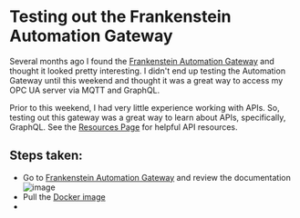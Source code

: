# Testing out the Frankenstein Automation Gateway

Several months ago I found the [Frankenstein Automation Gateway](https://github.com/vogler75/automation-gateway) and thought it looked pretty interesting.
I didn't end up testing the Automation Gateway until this weekend and thought it was a great way to access my OPC UA server via MQTT and GraphQL.

Prior to this weekend, I had very little experience working with APIs. So, testing out this gateway was a great way to learn about APIs, specifically, GraphQL. See the [Resources Page](/Resources.md#apis) for helpful API resources.

## Steps taken:
- Go to [Frankenstein Automation Gateway](https://github.com/vogler75/automation-gateway) and review the documentation
  ![image](https://user-images.githubusercontent.com/48938478/135791378-29be6fc7-66e0-4bfb-8017-845259785fed.png)
- Pull the [Docker image](https://hub.docker.com/r/rocworks/automation-gateway)
-  
